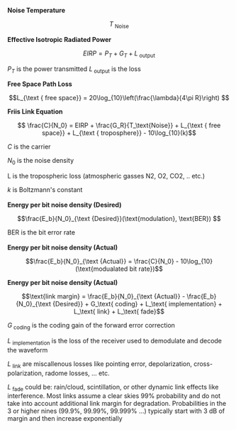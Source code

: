 **Noise Temperature**
```math
T_{\text { Noise}}
```

**Effective Isotropic Radiated Power**
```math
EIRP = P_T + G_T + L_\text{ output}
```
$P_T$ is the power transmitted
$L_\text{ output}$ is the loss



**Free Space Path Loss**
```math
L_{\text { free space}} = 20\log_{10}\left(\frac{\lambda}{4\pi R}\right) 
```

**Friis Link Equation**
```math

\frac{C}{N_0} = EIRP + 
                \frac{G_R}{T_\text{Noise}} + 
                L_{\text { free space}} +
                L_{\text { troposphere}} -
                10\log_{10}(k)
```
$C$ is the carrier

$N_0$ is the noise density

L is the tropospheric loss (atmospheric gasses N2, O2, CO2, .. etc.) 

$k$ is Boltzmann's constant
<br>
<br>
**Energy per bit noise density (Desired)**
```math
\frac{E_b}{N_0}_{\text {Desired}}(\text{modulation}, \text{BER}) 
```
BER is the bit error rate
<br>
<br>
**Energy per bit noise density (Actual)**
```math
\frac{E_b}{N_0}_{\text {Actual}} = \frac{C}{N_0} - 10\log_{10}(\text{modualated bit rate})
```
**Energy per bit noise density (Actual)**
```math
\text{link margin} = \frac{E_b}{N_0}_{\text {Actual}} -  
                     \frac{E_b}{N_0}_{\text {Desired}} +
                     G_\text{ coding} +
                     L_\text{ implementation} +
                     L_\text{ link} +
                     L_\text{ fade}
```
$G_\text{ coding}$ is the coding gain of the forward error correction

$L_\text{ implementation}$ is the loss of the receiver used to demodulate and decode the waveform

$L_\text{ link}$ are miscallenous losses like pointing error, depolarization, cross-polarization, radome losses, ... etc. 

$L_\text{ fade}$ could be: rain/cloud, scintillation, or other dynamic link effects like interference.  Most links assume a clear skies 99% probability and do not take into account additional link margin for degradation.  Probabilities in the 3 or higher nines (99.9%, 99.99%, 99.999% ...) typically start with 3 dB of margin and then increase exponentially 
